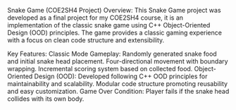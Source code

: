 Snake Game (COE2SH4 Project)
Overview:
This Snake Game project was developed as a final project for my COE2SH4 course, it is an implementation of the classic snake game using C++ Object-Oriented Design (OOD) principles. The game provides a classic gaming experience with a focus on clean code structure and extensibility.

Key Features:
  Classic Mode Gameplay:
    Randomly generated snake food and initial snake head placement.
    Four-directional movement with boundary wrapping.
    Incremental scoring system based on collected food.
  Object-Oriented Design (OOD):
    Developed following C++ OOD principles for maintainability and scalability.
    Modular code structure promoting reusability and easy customization.
  Game Over Condition:
    Player fails if the snake head collides with its own body.
